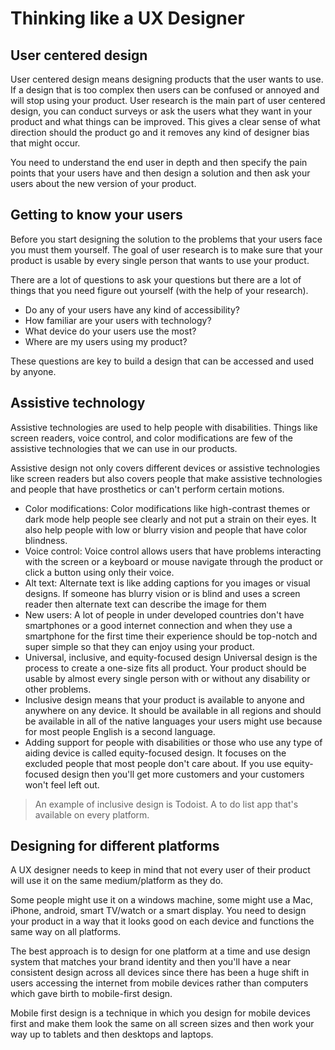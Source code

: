 # Thinking like a UX Designer
## User centered design
User centered design means designing products that the user wants to use. If a design that is too complex then users can be confused or annoyed and will stop using your product.
User research is the main part of user centered design, you can conduct surveys or ask the users what they want in your product and what things can be improved. This gives a clear sense of what direction should the product go and it removes any kind of designer bias that might occur.

You need to understand the end user in depth and then specify the pain points that your users have and then design a solution and then ask your users about the new version of your product.

## Getting to know your users
Before you start designing the solution to the problems that your users face you must them yourself. The goal of user research is to make sure that your product is usable by every single person that wants to use your product. 

There are a lot of questions to ask your questions but there are a lot of things that you need figure out yourself (with the help of your research).

- Do any of your users have any kind of accessibility?  
- How familiar are your users with technology? 
 - What device do your users use the most?  
- Where are my users using my product?  

These questions are key to build a design that can be accessed and used by anyone.

## Assistive technology
Assistive technologies are used to help people with disabilities. Things like screen readers, voice control, and color modifications are few of the assistive technologies that we can use in our products.

Assistive design not only covers different devices or assistive technologies like screen readers but also covers people that make assistive technologies and people that have prosthetics or can't perform certain motions.

- Color modifications: Color modifications like high-contrast themes or dark mode help people see clearly and not put a strain on their eyes. It also help people with low or blurry vision and people that have color blindness.
- Voice control: Voice control allows users that have problems interacting with the screen or a keyboard or mouse navigate through the product or click a button using only their voice.
- Alt text: Alternate text is like adding captions for you images or visual designs. If someone has blurry vision or is blind and uses a screen reader then alternate text can describe the image for them
- New users: A lot of people in under developed countries don't have smartphones or a good internet connection and when they use a smartphone for the first time their experience should be top-notch and super simple so that they can enjoy using your product.
- Universal, inclusive, and equity-focused design Universal design is the process to create a one-size fits all product. Your product should be usable by almost every single person with or without any disability or other problems.
- Inclusive design means that your product is available to anyone and anywhere on any device. It should be available in all regions and should be available in all of the native languages your users might use because for most people English is a second language.
- Adding support for people with disabilities or those who use any type of aiding device is called equity-focused design. It focuses on the excluded people that most people don't care about. If you use equity-focused design then you'll get more customers and your customers won't feel left out.
 
 > An example of inclusive design is Todoist. A to do list app that's available on every platform.

## Designing for different platforms
A UX designer needs to keep in mind that not every user of their product will use it on the same medium/platform as they do. 

Some people might use it on a windows machine, some might use a Mac, iPhone, android, smart TV/watch or a smart display. You need to design your product in a way that it looks good on each device and functions the same way on all platforms.

The best approach is to design for one platform at a time and use design system that matches your brand identity and then you'll have a near consistent design across all devices since there has been a huge shift in users accessing the internet from mobile devices rather than computers which gave birth to mobile-first design. 

Mobile first design is a technique in which you design for mobile devices first and make them look the same on all screen sizes and then work your way up to tablets and then desktops and laptops.